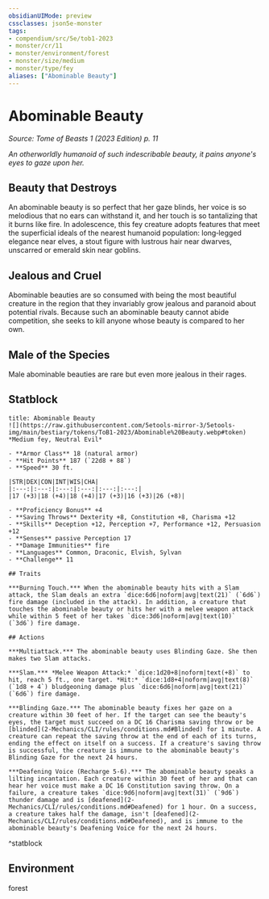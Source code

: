 ```yaml
---
obsidianUIMode: preview
cssclasses: json5e-monster
tags:
- compendium/src/5e/tob1-2023
- monster/cr/11
- monster/environment/forest
- monster/size/medium
- monster/type/fey
aliases: ["Abominable Beauty"]
---
```

# Abominable Beauty
*Source: Tome of Beasts 1 (2023 Edition) p. 11*  

*An otherworldly humanoid of such indescribable beauty, it pains anyone's eyes to gaze upon her.*

## Beauty that Destroys

An abominable beauty is so perfect that her gaze blinds, her voice is so melodious that no ears can withstand it, and her touch is so tantalizing that it burns like fire. In adolescence, this fey creature adopts features that meet the superficial ideals of the nearest humanoid population: long‑legged elegance near elves, a stout figure with lustrous hair near dwarves, unscarred or emerald skin near goblins.

## Jealous and Cruel

Abominable beauties are so consumed with being the most beautiful creature in the region that they invariably grow jealous and paranoid about potential rivals. Because such an abominable beauty cannot abide competition, she seeks to kill anyone whose beauty is compared to her own.

## Male of the Species

Male abominable beauties are rare but even more jealous in their rages.

## Statblock

```ad-statblock
title: Abominable Beauty
![](https://raw.githubusercontent.com/5etools-mirror-3/5etools-img/main/bestiary/tokens/ToB1-2023/Abominable%20Beauty.webp#token)
*Medium fey, Neutral Evil*

- **Armor Class** 18 (natural armor)
- **Hit Points** 187 (`22d8 + 88`)
- **Speed** 30 ft.

|STR|DEX|CON|INT|WIS|CHA|
|:---:|:---:|:---:|:---:|:---:|:---:|
|17 (+3)|18 (+4)|18 (+4)|17 (+3)|16 (+3)|26 (+8)|

- **Proficiency Bonus** +4
- **Saving Throws** Dexterity +8, Constitution +8, Charisma +12
- **Skills** Deception +12, Perception +7, Performance +12, Persuasion +12
- **Senses** passive Perception 17
- **Damage Immunities** fire
- **Languages** Common, Draconic, Elvish, Sylvan
- **Challenge** 11

## Traits

***Burning Touch.*** When the abominable beauty hits with a Slam attack, the Slam deals an extra `dice:6d6|noform|avg|text(21)` (`6d6`) fire damage (included in the attack). In addition, a creature that touches the abominable beauty or hits her with a melee weapon attack while within 5 feet of her takes `dice:3d6|noform|avg|text(10)` (`3d6`) fire damage.

## Actions

***Multiattack.*** The abominable beauty uses Blinding Gaze. She then makes two Slam attacks.

***Slam.*** *Melee Weapon Attack:* `dice:1d20+8|noform|text(+8)` to hit, reach 5 ft., one target. *Hit:* `dice:1d8+4|noform|avg|text(8)` (`1d8 + 4`) bludgeoning damage plus `dice:6d6|noform|avg|text(21)` (`6d6`) fire damage.

***Blinding Gaze.*** The abominable beauty fixes her gaze on a creature within 30 feet of her. If the target can see the beauty's eyes, the target must succeed on a DC 16 Charisma saving throw or be [blinded](2-Mechanics/CLI/rules/conditions.md#Blinded) for 1 minute. A creature can repeat the saving throw at the end of each of its turns, ending the effect on itself on a success. If a creature's saving throw is successful, the creature is immune to the abominable beauty's Blinding Gaze for the next 24 hours.

***Deafening Voice (Recharge 5-6).*** The abominable beauty speaks a lilting incantation. Each creature within 30 feet of her and that can hear her voice must make a DC 16 Constitution saving throw. On a failure, a creature takes `dice:9d6|noform|avg|text(31)` (`9d6`) thunder damage and is [deafened](2-Mechanics/CLI/rules/conditions.md#Deafened) for 1 hour. On a success, a creature takes half the damage, isn't [deafened](2-Mechanics/CLI/rules/conditions.md#Deafened), and is immune to the abominable beauty's Deafening Voice for the next 24 hours.
```
^statblock

## Environment

forest